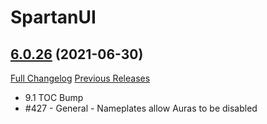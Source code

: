 # SpartanUI

## [6.0.26](https://github.com/Wutname1/SpartanUI/tree/6.0.26) (2021-06-30)
[Full Changelog](https://github.com/Wutname1/SpartanUI/compare/6.0.25...6.0.26) [Previous Releases](https://github.com/Wutname1/SpartanUI/releases)

- 9.1 TOC Bump  
- #427 - General - Nameplates allow Auras to be disabled  
